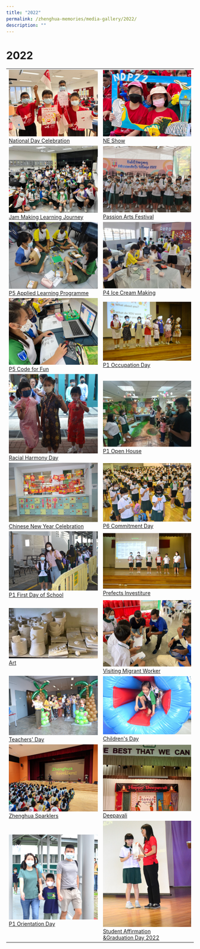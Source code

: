 ```yaml
---
title: "2022"
permalink: /zhenghua-memories/media-gallery/2022/
description: ""
---
```

# 2022

|                 |                                     |
|-------------|-----------------|
| ![](/images/Media%20gallery/2022/National%20Day%20Celebration.jpg) <a href="https://photos.app.goo.gl/9K27dxBbsdYgSTtm7" target="_blank"> National Day Celebration</a>      | ![](/images/Media%20gallery/2022/NE%20Show.jpg)     <a href="" target="_blank"> NE Show</a>                                                                                                                                 |
| ![](/images/Media%20gallery/2022/P5%20Jam-Making%20Learning%20Journey%20at%20Science%20Centre.jpg) <a href="" target="_blank">Jam Making Learning Journey</a>   |  ![](/images/Media%20gallery/2022/Passion%20Arts.jpg)     <a href="" target="_blank"> Passion Arts Festival</a>                                                                                                                     |
|  ![](/images/Media%20gallery/2022/P5%20Applied%20Learning%20Programme.jpg)  <a href="" target="_blank"> P5 Applied Learning Programme</a> | ![](/images/Media%20gallery/2022/Ice-Cream%20Making%20Activity.jpg)  <a href="" target="_blank">P4 Ice Cream Making</a>                                                                                                                          |
| ![](/images/Media%20gallery/2022/P5%20Code%20for%20Fun.jpg)    <a href="" target="_blank"> P5 Code for Fun</a>              |  ![](/images/Media%20gallery/2022/P1%20Occupation%20Day.jpg)    <a href="" target="_blank"> P1 Occupation Day </a>                                                                                                                          |
| ![](/images/Media%20gallery/2022/Racial%20Harmony%20Day.jpg) <a href="" target="_blank"> Racial Harmony Day</a>            | ![](/images/Media%20gallery/2022/P1%20Open%20House.jpg)           <a href="" target="_blank"> P1 Open House</a>                                                                                                                      |
| ![](/images/Media%20gallery/2022/Chinese%20New%20Year%20Celebrations.jpg)<a href="" target="_blank"> Chinese New Year Celebration</a>   | ![](/images/Media%20gallery/2022/P6%20Commitment%20Day.jpg)   <a href="" target="_blank"> P6 Commitment Day</a>                                                                                                                          |
| ![](/images/Media%20gallery/2022/P1%20First%20Day%20of%20School.jpg) <a href="" target="_blank"> P1 First Day of School </a>       | ![](/images/Media%20gallery/2022/Prefect%20Investiture.jpg)            <a href="" target="_blank"> Prefects Investiture</a>                                                                                                              |
| ![](/images/Media%20gallery/2022/Art.jpg)    <a href="" target="_blank"> Art </a>                       |    ![](/images/Media%20gallery/2022/Visit%20to%20Migrant%20Workers.jpg)       <a href="" target="_blank"> Visiting Migrant Worker</a>                                                                                                                   |
|  ![](/images/Media%20gallery/2022/DSC_0497.jpg)      <a href="" target="_blank">Teachers' Day </a>              | ![](/images/Media%20gallery/2022/DSC_0626.jpg)    <a href="" target="_blank"> Children's Day </a>                                                                                                                           |
| ![](/images/Media%20gallery/2022/PXL_20221110_234355921.jpg)    <a href="" target="_blank"> Zhenghua Sparklers </a>          |  ![](/images/Media%20gallery/2022/IMG20221107075703.jpg)               <a href="" target="_blank"> Deepavali  </a>                                                                                                                    |
|  ![](/images/Media%20gallery/2022/DSC_0300.jpg)      <a href="" target="_blank"> P1 Orientation Day  </a>        |                                                                                                 ![](/images/Media%20gallery/2022/DSC_0164.jpg)  <a href="" target="_blank"> Student Affirmation<br>&Graduation Day 2022</a>  |
